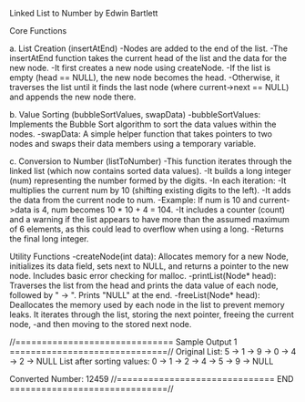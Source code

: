 Linked List to Number
by Edwin Bartlett

Core Functions

a. List Creation (insertAtEnd)
    -Nodes are added to the end of the list.
    -The insertAtEnd function takes the current head of the list and the data for the new node.
    -It first creates a new node using createNode.
    -If the list is empty (head == NULL), the new node becomes the head.
    -Otherwise, it traverses the list until it finds the last node (where current->next == NULL) and appends the new node there.

b. Value Sorting (bubbleSortValues, swapData)
    -bubbleSortValues: Implements the Bubble Sort algorithm to sort the data values within the nodes.
    -swapData: A simple helper function that takes pointers to two nodes and swaps their data members using a temporary variable.

c. Conversion to Number (listToNumber)
    -This function iterates through the linked list (which now contains sorted data values).
    -It builds a long integer (num) representing the number formed by the digits.
    -In each iteration:
    -It multiplies the current num by 10 (shifting existing digits to the left).
    -It adds the data from the current node to num.
    -Example: If num is 10 and current->data is 4, num becomes 10 * 10 + 4 = 104.
    -It includes a counter (count) and a warning if the list appears to have more than the assumed maximum of 6 elements, as this could lead to overflow when using a long.
    -Returns the final long integer.

Utility Functions
    -createNode(int data): Allocates memory for a new Node, initializes its data field, sets next to NULL, and returns a pointer to the new node. Includes basic error checking for malloc.
    -printList(Node* head): Traverses the list from the head and prints the data value of each node, followed by " -> ". Prints "NULL" at the end.
    -freeList(Node* head): Deallocates the memory used by each node in the list to prevent memory leaks. It iterates through the list, storing the next pointer, freeing the current node, -and then moving to the stored next node.

//============================== Sample Output 1 ==============================//
Original List: 5 -> 1 -> 9 -> 0 -> 4 -> 2 -> NULL
List after sorting values: 0 -> 1 -> 2 -> 4 -> 5 -> 9 -> NULL

Converted Number: 12459
//============================== END ==============================//